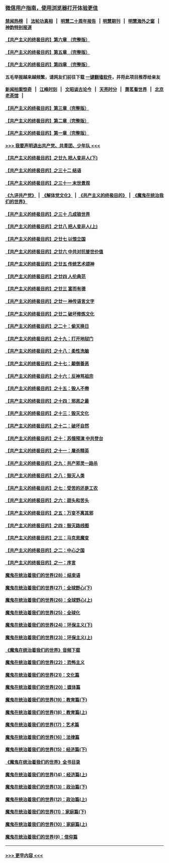 ### [微信用户指南，使用浏览器打开体验更佳](https://github.com/gfw-breaker/banned-news1/blob/master/indexes/wechat-guide.md?t=0)
#### [禁闻热榜](热点新闻.md?t=0)  &nbsp;&nbsp;|&nbsp;&nbsp; [法轮功真相](https://github.com/gfw-breaker/truth/blob/master/README.md?t=0) &nbsp;&nbsp;|&nbsp;&nbsp; [明慧二十周年报告](https://github.com/gfw-breaker/mh-reports/blob/master/README.md?t=0) &nbsp;&nbsp;|&nbsp;&nbsp;[明慧期刊](https://github.com/gfw-breaker/mh-qikan) &nbsp;&nbsp;|&nbsp;&nbsp; [明慧海外之窗](https://github.com/gfw-breaker/mh-news/blob/master/README.md?t=0) &nbsp;&nbsp;|&nbsp;&nbsp; [神韵特别报道](https://github.com/gfw-breaker/mh-news/blob/master/shenyun.md?t=0)
#### [【共产主义的终极目的】第六章 （完整版）](../pages/nsc422/n11428913.md?t=02090122) 
#### [【共产主义的终极目的】第五章 （完整版）](../pages/nsc422/n11428912.md?t=02090122) 
#### [【共产主义的终极目的】第四章 （完整版）](../pages/nsc422/n11428907.md?t=02090122) 
#### 五毛举报越来越频繁，请网友们前往下载 [一键翻墙软件](https://github.com/gfw-breaker/ssr-accounts)，并将此项目推荐给亲友
#### [新闻拍案惊奇](https://github.com/gfw-breaker/banned-news1/blob/master/pages/link4.md) &nbsp;&nbsp;|&nbsp;&nbsp; [江峰时刻](https://github.com/gfw-breaker/banned-news1/blob/master/pages/link4.md) &nbsp;&nbsp;|&nbsp;&nbsp; [文昭谈古论今](https://github.com/gfw-breaker/banned-news1/blob/master/pages/link4.md) &nbsp;&nbsp;|&nbsp;&nbsp; [天亮时分](https://github.com/gfw-breaker/banned-news1/blob/master/pages/link4.md) &nbsp;&nbsp;|&nbsp;&nbsp; [萧茗看世界](https://github.com/gfw-breaker/banned-news1/blob/master/pages/link4.md) &nbsp;&nbsp;|&nbsp;&nbsp; [北京老茶馆](https://github.com/gfw-breaker/banned-news1/blob/master/pages/link4.md) &nbsp;&nbsp;|&nbsp;&nbsp; 
#### [【共产主义的终极目的】第三章（完整版）](../pages/nsc422/n11428848.md?t=02090122) 
#### [【共产主义的终极目的】第二章（完整版）](../pages/nsc422/n11428831.md?t=02090122) 
#### [【共产主义的终极目的】第一章（完整版）](../pages/nsc422/n11417651.md?t=02090122) 
#### [>>> 我要声明退出共产党、共青团、少年队 <<<](https://github.com/begood0513/goodnews/blob/master/quit/letter.md) 
#### [【共产主义的终极目的】之廿九 把人变非人(下)](../pages/nsc422/n11344140.md?t=02090122) 
#### [【共产主义的终极目的】之三十二 结语](../pages/nsc422/n11360535.md?t=02090122) 
#### [【共产主义的终极目的】之三十一 末世景观](../pages/nsc422/n11351129.md?t=02090122) 
#### [《九评共产党》](https://github.com/begood0513/9ping.md/blob/master/README.md) &nbsp;|&nbsp; [《解体党文化》](../../../../jtdwh.md/blob/master/README.md)  &nbsp;|&nbsp; [《共产主义的终极目的》](../../../../gczydzjmd.md/blob/master/README.md) &nbsp;|&nbsp; [《魔鬼在统治我们的世界》](../../../../mgztzwmdsj.md/blob/master/README.md) 
#### [【共产主义的终极目的】之三十 几成狼世界](../pages/nsc422/n11348280.md?t=02090122) 
#### [【共产主义的终极目的】之廿八 把人变非人(上)](../pages/nsc422/n11340492.md?t=02090122) 
#### [【共产主义的终极目的】之廿七 以恨立国](../pages/nsc422/n11336944.md?t=02090122) 
#### [【共产主义的终极目的】之廿六 中共对抗普世价值](../pages/nsc422/n11324785.md?t=02090122) 
#### [【共产主义的终极目的】之廿五 传统艺术颂神](../pages/nsc422/n11296396.md?t=02090122) 
#### [【共产主义的终极目的】之廿四 人伦典范](../pages/nsc422/n11296397.md?t=02090122) 
#### [【共产主义的终极目的】之廿三 富而有德](../pages/nsc422/n11283598.md?t=02090122) 
#### [【共产主义的终极目的】之廿一 神传语言文字](../pages/nsc422/n11263265.md?t=02090122) 
#### [【共产主义的终极目的】之廿二 破坏修炼文化](../pages/nsc422/n11245728.md?t=02090122) 
#### [【共产主义的终极目的】之二十：偷天换日](../pages/nsc422/n11238846.md?t=02090122) 
#### [【共产主义的终极目的】之十九：打开地狱门](../pages/nsc422/n11206376.md?t=02090122) 
#### [【共产主义的终极目的】之十八：柔性洗脑](../pages/nsc422/n11199994.md?t=02090122) 
#### [【共产主义的终极目的】之十七：颠倒善恶](../pages/nsc422/n11179782.md?t=02090122) 
#### [【共产主义的终极目的】之十六：反神骂祖宗](../pages/nsc422/n11166798.md?t=02090122) 
#### [【共产主义的终极目的】之十五：毁人不倦](../pages/nsc422/n11166792.md?t=02090122) 
#### [【共产主义的终极目的】之十四：邪恶之最](../pages/nsc422/n11150249.md?t=02090122) 
#### [【共产主义的终极目的】之十三：毁灭文化](../pages/nsc422/n11135227.md?t=02090122) 
#### [【共产主义的终极目的】之十二：破坏自然](../pages/nsc422/n11135214.md?t=02090122) 
#### [【共产主义的终极目的】之十：苏俄预演 中共登台](../pages/nsc422/n11118424.md?t=02090122) 
#### [【共产主义的终极目的】之十一：屠杀精英](../pages/nsc422/n11118442.md?t=02090122) 
#### [【共产主义的终极目的】之九：共产邪灵一路杀](../pages/nsc422/n11114139.md?t=02090122) 
#### [【共产主义的终极目的】之八：毁灭人类](../pages/nsc422/n11108503.md?t=02090122) 
#### [【共产主义的终极目的】之七：受苦的还是工农](../pages/nsc422/n11101809.md?t=02090122) 
#### [【共产主义的终极目的】之六：甜头和苦头](../pages/nsc422/n11096971.md?t=02090122) 
#### [【共产主义的终极目的】之五：万变不离其邪](../pages/nsc422/n11091285.md?t=02090122) 
#### [【共产主义的终极目的】之四：毁灭路线图](../pages/nsc422/n11086284.md?t=02090122) 
#### [【共产主义的终极目的】之三：马克思魔变](../pages/nsc422/n11061941.md?t=02090122) 
#### [【共产主义的终极目的】之二：中心之国](../pages/nsc422/n11047728.md?t=02090122) 
#### [【共产主义的终极目的】之一：序言](../pages/nsc422/n11086077.md?t=02090122) 
#### [魔鬼在统治着我们的世界(28)：结束语](../pages/nsc422/n10936246.md?t=02090122) 
#### [魔鬼在统治着我们的世界(27)：全球野心(下)](../pages/nsc422/n10928319.md?t=02090122) 
#### [魔鬼在统治着我们的世界(26)：全球野心(上)](../pages/nsc422/n10900318.md?t=02090122) 
#### [魔鬼在统治着我们的世界(25)：全球化](../pages/nsc422/n10788205.md?t=02090122) 
#### [魔鬼在统治着我们的世界(24)：环保主义(下)](../pages/nsc422/n10695307.md?t=02090122) 
#### [魔鬼在统治着我们的世界(23)：环保主义(上)](../pages/nsc422/n10688613.md?t=02090122) 
#### [《魔鬼在统治着我们的世界》音频下载](../pages/nsc422/n10635553.md?t=02090122) 
#### [魔鬼在统治着我们的世界(22)：恐怖主义](../pages/nsc422/n10614727.md?t=02090122) 
#### [魔鬼在统治着我们的世界(21)：文化篇](../pages/nsc422/n10597706.md?t=02090122) 
#### [魔鬼在统治着我们的世界(20)：媒体篇](../pages/nsc422/n10586579.md?t=02090122) 
#### [魔鬼在统治着我们的世界(19)：教育篇(下)](../pages/nsc422/n10564808.md?t=02090122) 
#### [魔鬼在统治着我们的世界(18)：教育篇(上)](../pages/nsc422/n10526970.md?t=02090122) 
#### [魔鬼在统治着我们的世界(17)：艺术篇](../pages/nsc422/n10499093.md?t=02090122) 
#### [魔鬼在统治着我们的世界(16)：法律篇](../pages/nsc422/n10485969.md?t=02090122) 
#### [魔鬼在统治着我们的世界(15)：经济篇(下)](../pages/nsc422/n10469975.md?t=02090122) 
#### [《魔鬼在统治着我们的世界》全书目录](../pages/nsc422/n10464261.md?t=02090122) 
#### [魔鬼在统治着我们的世界(14)：经济篇(上)](../pages/nsc422/n10457370.md?t=02090122) 
#### [魔鬼在统治着我们的世界(13)：政治篇(下)](../pages/nsc422/n10448270.md?t=02090122) 
#### [魔鬼在统治着我们的世界(12)：政治篇(上)](../pages/nsc422/n10444576.md?t=02090122) 
#### [魔鬼在统治着我们的世界(11)：家庭篇(下)](../pages/nsc422/n10440961.md?t=02090122) 
#### [魔鬼在统治着我们的世界(10)：家庭篇(上)](../pages/nsc422/n10435448.md?t=02090122) 
#### [魔鬼在统治着我们的世界(9)：信仰篇](../pages/nsc422/n10432159.md?t=02090122) 

----
#### [ >>> 更早内容 <<< ](../indexes/nsc422-earlier.md)
